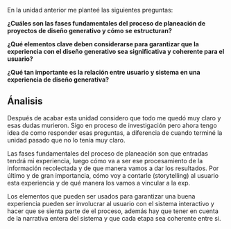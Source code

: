 En la unidad anterior me planteé las siguientes preguntas:

**¿Cuáles son las fases fundamentales del proceso de planeación de proyectos de diseño generativo y cómo se estructuran?**

**¿Qué elementos clave deben considerarse para garantizar que la experiencia con el diseño generativo sea significativa y coherente para el usuario?**

**¿Qué tan importante es la relación entre usuario y sistema en una experiencia de diseño generativa?**

Ánalisis
-
Después de acabar esta unidad considero que todo me quedó muy claro y esas dudas murieron. Sigo en proceso de investigación pero ahora tengo idea de como responder esas preguntas, a diferencia de cuando terminé la unidad pasado que no lo tenía muy claro. 

Las fases fundamentales del proceso de planeación son que entradas tendrá mi experiencia, luego cómo va a ser ese procesamiento de la información recolectada y de que manera vamos a dar los resultados. Por último y de gran importancia, cómo voy a contarle (storytelling) al usuario esta experiencia y de qué manera los vamos a vincular a la exp.

Los elementos que pueden ser usados para garantizar una buena experiencia pueden ser involucrar al usuario con el sistema interactivo y hacer que se sienta parte de el proceso, además hay que tener en cuenta de la narrativa entera del sistema y que cada etapa sea coherente entre si. 
